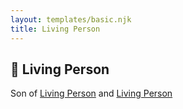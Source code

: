 ```yaml
---
layout: templates/basic.njk
title: Living Person
---
```

## 🔵 Living Person

Son of [Living Person](/people/7/77213200) and [Living Person](/people/2/20979328)
